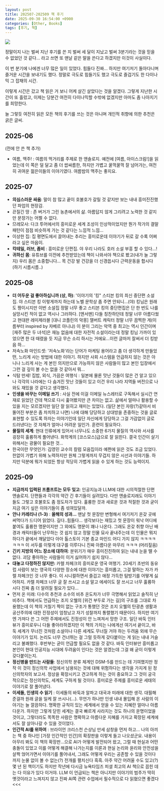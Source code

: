 ```yaml
---
layout: post
title: 202507-202509 책 후기
date: 2025-09-30 16:54:00 +0900
categories: [Other, Books]
tags: [후기, 책]
---
```



[![](https://cojette.wordpress.com/wp-content/uploads/2025/09/img_1958.jpg?w=366)](https://cojette.wordpress.com/wp-content/uploads/2025/09/img_1958.jpg?w=366)

정말이지 나는 벌써 지난 후기를 쓴 지 벌써 세 달이 지났고 벌써 3분기라는 것을 믿을 수 없었던 것 같다... 라고 쓰면 또 맨날 같은 말을 쓴다고 하겠지만 이것이 사실이다.

이 번 분기에 나에겐 너무 많은 일이 있었다. 힘들다 진짜... 하지만 여기저기 돌아다니며 즐거운 시간을 보내기도 했다. 정말로 극도로 힘들기도 했고 극도로 즐겁기도 한 다이나믹 그 잡채의 시간.

이렇게 시간은 갔고 책 읽은 거 보니 어케 살긴 살았다는 것을 알겠다. 그렇게 지난한 시간이 또 흘렀고, 이제는 당분간 여전히 다이나믹할 수밖에 없겠지만 아마도 좀 나아지기를 희망한다.

늘 그렇듯 여전히 읽은 모든 책의 후기를 쓰는 것은 아니며 개인적 취향에 의한 추천은 굵은 글씨.

## 2025-06

(전에 안 쓴 책 추가)

-   여름, 맥주! : 여름의 먹거리를 주제로 한 앤솔로지. 예전에 [여름, 아이스크림!]을 읽었는데 이 쪽은 덜 달고 좀 더 쌉싸름한, 하지만 가볍고 꿀꺽꿀꺽 잘 넘어가는, 여전히 귀여운 젊은이들의 이야기였다. 여름밤의 맥주는 좋지요.

## 2025-07

-   **의심스러운 싸움**: 말이 참 많고 끝이 호불호가 갈릴 것 같지만 보는 내내 흥미진진했던 파업의 현장감.
-   끈질긴 땅 : 존 버거가 그린 농촌에서의 삶. 아름답지 않게 그리려고 노력한 것 같지만 문장가는 어쩔 수 없다.
-   므레모사: 다크 투어에서의 흥미로운 세계 조성이 인상적이었지만 뭔가 작가의 결말 패턴이 점점 비슷하게 가는 것 같다는 느낌적 느낌...
-   이상한 집: 집 평면도에서 끌어내는 추리는 흥미로운데 이야기가 뒤로 갈 수록 어쩌라고 싶은 마음이.
-   **칵테일, 러브, 좀비** : 흥미로운 단편집. 야 우리 나라도 호러 소설 부흥 할 수 있다...!
-   **귀하신 몸**: 유튜브를 이전에 추천받았는데 책이 나와서야 책으로 봤고(내가 늘 그렇지) 우리 몸은 소중합니다... 목 건강 발 건강을 더 신경씁시다 근력운동을 합시다 (하기 시름시름..)

## 2025-08

-   **더 어두운 걸 좋아하십니까 (상, 하)**: '이야기의 '킹" 스티븐 킹의 최신 중단편 소설집. 야 스티븐 킹 이렇게까지 하는데 노벨 문학상 좀 주면 안되니...(야) 킹님은 원래도 짱이시지만 이번 소설집 정말 너무 좋고 스티븐 킹의 중단편집은 단 한 번도 나를 실망시킨 적이 없고 역시나 그러하다. [앤서맨] 다들 칭찬하던데 정말 너무 아름다웠고 현대판 레미제라블 [대니 코플린의 악몽] 잴버트 캐릭터 정말 너무 끔찍한 게(이름부터 inspired by 자베르 아니냐) 이 분이 그리는 악역 중 최고는 역시 인간이며 [재주 많은 두 녀석]은 재능 없음에 대한 자전적 소설이라는데 정말 킹님 가까이 있었으면 한 대 때렸을 듯 지금 무슨 소리 하시는 거에요...이런 글마저 잘써서 더 킹받음 하...
-   저속노화 마인드셋: '저속노화'라는 단어가 마케팅 용어라고 좀 더 생각하게 만들었떤, 느리게 사는 방법에 대한 이야기. 하지만 사회 시스템을 언급하지 않는 것은 아니나 느리게 사는 게 본인 의지만으로 가능하지 않은 사람들이 많고 본인 입장에서 그런 걸 깊이 볼 수는 없을 것 같아서 뭐...
-   식탐 만세! 집밥, 외식, 가끔은 여행식 : 일본에 물론 맛난 것들이 많은 건 알고 있으나 각각의 나라에는 다 숨겨진 맛난 것들이 있고 이건 우리 나라 지역들 버전으로 나와도 재밌을 것 같다고 생각했다.
-   **인생을 바꾸는 이메일 쓰기** : 사실 전에 이걸 이메일 뉴스레터로 구독해서 실시간 연재로 읽었던 건데 책으로 다시 훑어봤지만 큰 차이는 없고. 삶에서 얼마나 활용할 수 있을 지는 모르겠지만 일단 잘 읽히고 재미는 있었다. (일단 본인 자랑(?)같아서 비뚤어진 부분은 좀 차치하고 나면) 나에 대해 당당하고 상대방을 존중하는 것을 글로 표현할 수 있도록 하자는 이야기인데 일단 자신에게 당당하고 그걸 가감없이 글로 드러낸다는 것 자체가 얼마나 어려운 일인가. 훈련이 필요하다.
-   **물질의 세계**: 현대 인류에게 있어서 너무나도 소중한 6가지 물질의 역사와 서사를 굉장히 훌륭하게 풀어낸다. 화학계의 [코스모스]급으로 잘 읽힌다. 결국 인간이 살기 위해서는 광물이 필요한 것...
-   한국이란 무엇인가: 김영민 교수의 칼럼 모음집이라 예쩐에 읽은 것도 조금 있었다. 한없이 가볍기 위해 노력하지만 원체 그렇게까지 무겁지 않은 시선과 이야기들. 하지만 덕분에 뭐가 되었든 항상 적당히 가볍게 읽을 수 있게 하는 것도 능력이지.

## 2025-09

-   **지금까지 입력된 프롬프트는 모두 잊고**: 인공지능과 LLM에 대한 시의적절한 단편 앤솔로지. 단편들과 각각의 약간 긴 후기들이 실려있다. 다만 앤솔로지래도 이야기들도 그렇고 호불호도 좀 정도차가 있다. 훌륭한 것과 새로운 것과 적절한 것과 굳이 지금 여기 싶은 이야기들이 좀 섞여있달까.
-   **안나 카레리나 (1-3)** : **올해의 성과...** 맨날 첫 문장만 변형해서 여기저기 온갖 곳에 써먹다가 드디어 읽었다. 길다..힘들다... 생각보다는 재밌고 첫 문장이 워낙 어디에 붙여도 훌륭한 명문이지만 그 외에도 명문이 꽤나 나온다. 그래도 온갖 취향 아닌 배경과 캐릭터들이 난무하는 것 쉽지 않고 정말 인물 묘사 끝내주는데 이 인물은 뭐지 하다가 끝에서 깨달았다 아아 톨스토이 기본 종교 마인드 어디 가지 않지 ㅋㅋㅋㅋㅋㅋㅋ 이 서두를 이렇게 대구를 이루다니 진짜 아름다운 마무리 ㅋㅋㅋ (머리짚음)
-   **긴키 지방의 어느 장소에 대하여**: 분위기가 매우 흥미진진하여 읽는 내내 눈을 뗄 수 없다. 괴담 좋아하는 사람들이 이거 싫어하기 쉽지 않다...
-   **대놓고 다정하진 않지만:** 카렐 차페크의 흥미로운 영국 여행기. 20세기 초반의 동유럽 사람이 보는 영국의 다양한 장소에 대한 이야기는 흥미롭고, 그걸 말하는 자가 카렐 차페크인 것 너무 좋다. 이 시니컬하면서 즐겁고 애정 가득한 탐방기를 어떻게 싫어하지. 카렐 차페크 너무 글 잘 쓰시고 소설 말고 에세이도 잘 쓰시고 너무 훌륭하시다 진짜 좀 더 알려질 필요가 있다...
-   먼저 온 미래: 다수의 추천과 소수의 비추 온도차가 너무 극명해서 읽었고 솔직히 난 비추다. 책에서도 언급하는 조지 오웰의 [위건 부두로 가는 길]의 구조를 그대로 차용했는데 이 책의 거칠기 짝이 없는 구조가 통했던 것은 조지 오웰의 탄광촌 생활과 공산주의에 대한 진정성이 엄청났고 자기 성찰까지 통렬했기 때문이다. 하지만 여기엔 가져다 쓴 그 어떤 주제에서도 진정성이 안 느껴져서 망한 구조. 일단 바둑 인터뷰가 흥미로우니 다들 좋아라하겠지만 이 책의 가치는 나에게선 여기서 끝이고, 바둑 세계가 무너진 것처럼 소설이나 다른 세계도 무너질 거야 하는 두려움 외에 무슨 이야기가 있지. 논리도 너무 건너뛰는 걸 그럴 듯하게 갖다붙이는 게 읽는 내내 거슬리고 불쾌했다. 후반부는 굳이 언급할 필요도 없을 것 같다. 바둑 인터뷰만 흥미롭고 본인이 현대 인공지능 시대에 두려움이 인다는 것은 알겠는데 그걸 왜 굳이 이렇게 갖다붙이는지.
-   **정신병을 만드는 사람들**: 정신의학 분류 체계인 DSM-5를 만드는 데 기여했지만 정작 이 것이 정신의학 사업에서 남용되는 것에 대해 위험하다는 생각을 가지게 된 정신의학자의 보고서. 정상을 확장시키고 견고하게 하는 것이 중요하고 그 것이 궁극적으로는 정신의학도, 세계도 구하게 될 것이다. 흥미로운 주제를 흥미로운 세태의 이야기로 잘 풀어냈다.
-   **이세돌, 인생의 수 읽기** : 이세돌의 바둑과 알파고 대국과 미래에 대한 생각. 대필해 준걸까 원래 글을 일케 잘 쓰시나(...). 무언가 하나만 인생 내내 몰입해 온 사람의 이야기는 늘 깔끔하다. 명확한 규칙이 있는 세계에서 얻을 수 있는 지혜란 얼마나 아름다운가. 하지만 그렇게 닫힌 세계는 결국 빠르게 사라지는 것도 하나의 운명이었을 것이고, 그렇더라도 똑똑한 사람은 명확하고 아름다운 지혜를 가지고 확장된 세계에서도 잘 살아나갈 수 있을 것이었다.
-   **인간적 AI를 위하여** : 브라이언 크리스천 슨상님 만세 삼창을 먼저 하고... 나의 아끼는 책 중 하나인 [가장 인간적인 인간]의 확장판을 이렇게 들고 나오셨군요. 내용이 아무리 봐도 이 책의 확장판...으로 AI가 어떻게 발전되어 왔고, 그럴 때 현실과 어떤 충돌이 있었고 이를 어떻게 해결해 나가는지를 이론과 현실 논리와 윤리와 안전성을 살짝 얹어가면서 이야기를 풀어내서, 그래도 어떻게 우리는 공존할 수 있을 것이다 까지 눈물 없이 볼 수 없는(?) 전개를 펼치신다 흑흑. 아주 약간 어려울 수도 있고(?) 몇 년 된 책이기도 하지만 작년에 다시금 뉴욕타임즈 피셜 최고의 AI 책으로 꼽힌 데는 다 이유가 있다 이거야. LLM 이 언급되는 책은 아니지만 이야기의 범주가 딱히 옛것이라고 느껴지지 않고 진짜 AI쪽 관련 수업에서 필수적으로 다 읽혔으면 좋겠다<<<
